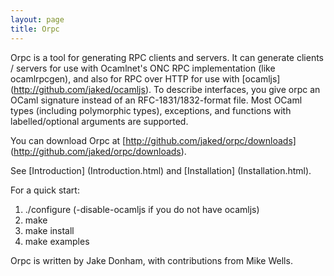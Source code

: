 ```yaml
---
layout: page
title: Orpc
---
```

Orpc is a tool for generating RPC clients and servers. It can generate
clients / servers for use with Ocamlnet's ONC RPC implementation (like
ocamlrpcgen), and also for RPC over HTTP for use with
[ocamljs] (http://github.com/jaked/ocamljs). To describe interfaces,
you give orpc an OCaml signature instead of an RFC-1831/1832-format
file. Most OCaml types (including polymorphic types), exceptions, and
functions with labelled/optional arguments are supported.

You can download Orpc at [http://github.com/jaked/orpc/downloads] (http://github.com/jaked/orpc/downloads).

See [Introduction] (Introduction.html) and [Installation] (Installation.html).

For a quick start:

 1. ./configure (-disable-ocamljs if you do not have ocamljs)
 2. make
 3. make install
 4. make examples

Orpc is written by Jake Donham, with contributions from Mike Wells.
